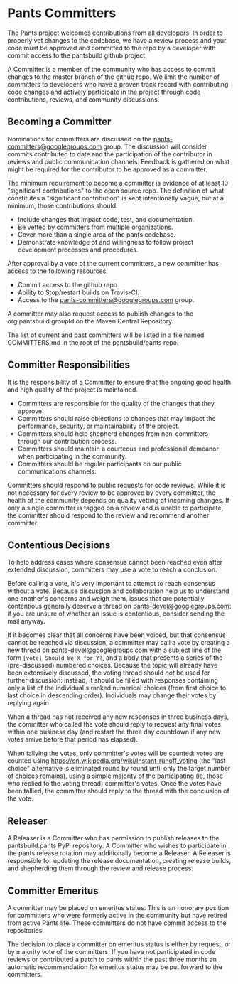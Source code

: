 Pants Committers
================

The Pants project welcomes contributions from all developers.  In order to properly vet changes to the codebase, we have a review process and your code must be approved and committed to the repo by a developer with commit access to the pantsbuild github project.

A Committer is a member of the community who has access to commit changes to the master branch of the github repo.  We limit the number of committers to developers who have a proven track record with contributing code changes and actively participate in the project through code contributions, reviews, and community discussions.

Becoming a Committer
--------------------

Nominations for committers are discussed on the pants-committers@googlegroups.com group.  The discussion will consider commits contributed to date and the participation of the contributor in reviews and public communication channels.  Feedback is gathered on what might be required for the contributor to be approved as a committer.

The minimum requirement to become a committer is evidence of at least 10 "significant contributions" to the open source repo.  The definition of what constitutes a "significant contribution" is kept intentionally vague, but at a minimum, those contributions should:

  - Include changes that impact code, test, and documentation.
  - Be vetted by committers from multiple organizations.
  - Cover more than a single area of the pants codebase.
  - Demonstrate knowledge of and willingness to follow project development processes and procedures.

After approval by a vote of the current committers, a new committer has access to the following resources:

  - Commit access to the github repo.
  - Ability to Stop/restart builds on Travis-CI.
  - Access to the pants-committers@googlegroups.com group.

A committer may also request access to publish changes to the org.pantsbuild groupId on the Maven Central Repository.

The list of current and past committers will be listed in a file named COMMITTERS.md in the root of the pantsbuild/pants repo.

Committer Responsibilities
--------------------------

It is the responsibility of a Committer to ensure that the ongoing good health and high quality of the project is maintained.

  - Committers are responsible for the quality of the changes that they approve.
  - Committers should raise objections to changes that may impact the performance, security, or maintainability of the project.
  - Committers should help shepherd changes from non-committers through our contribution process.
  - Committers should maintain a courteous and professional demeanor when participating in the community.
  - Committers should be regular participants on our public communications channels.

Committers should respond to public requests for code reviews.  While it is not necessary for every review to be approved by every committer, the health of the community depends on quality vetting of incoming changes.  If only a single committer is tagged on a review and is unable to participate, the committer should respond to the review and recommend another committer.

Contentious Decisions
---------------------

To help address cases where consensus cannot been reached even after extended discussion, committers
may use a vote to reach a conclusion.

Before calling a vote, it's very important to attempt to reach consensus without a vote. Because
discussion and collaboration help us to understand one another's concerns and weigh them, issues
that are potentially contentious generally deserve a thread on <pants-devel@googlegroups.com>: if
you are unsure of whether an issue is contentious, consider sending the mail anyway.

If it becomes clear that all concerns have been voiced, but that consensus cannot be reached via
discussion, a committer may call a vote by creating a new thread on <pants-devel@googlegroups.com>
with a subject line of the form `[vote] Should We X for Y?`, and a body that presents a series
of the (pre-discussed) numbered choices. Because the topic will already have been extensively
discussed, the voting thread should _not_ be used for further discussion: instead, it should be
filled with responses containing only a list of the individual's ranked numerical choices (from
first choice to last choice in descending order). Individuals may change their votes by replying
again.

When a thread has not received any new responses in three business days, the committer who called
the vote should reply to request any final votes within one business day (and restart the three day
countdown if any new votes arrive before that period has elapsed).

When tallying the votes, only committer's votes will be counted: votes are counted using
<https://en.wikipedia.org/wiki/Instant-runoff_voting> (the "last choice" alternative is eliminated
round by round until only the target number of choices remains), using a simple majority of the
participating (ie, those who replied to the voting thread) committer's votes. Once the votes have
been tallied, the committer should reply to the thread with the conclusion of the vote.

Releaser
--------

A Releaser is a Committer who has permission to publish releases to the pantsbuild.pants PyPi repository.  A Committer who wishes to participate in the pants release rotation may additionally become a Releaser.   A Releaser is responsible for updating the release documentation, creating release builds, and shepherding them through the review and release process.

Committer Emeritus
------------------

A committer may be placed on emeritus status.  This is an honorary position for committers who were formerly active in the community but have retired from active Pants life.  These committers do not have commit access to the repositories.

The decision to place a committer on emeritus status is either by request, or by majority vote of the committers.  If you have not participated in code reviews or contributed a patch to pants within the past three months an automatic recommendation for emeritus status may be put forward to the committers.

